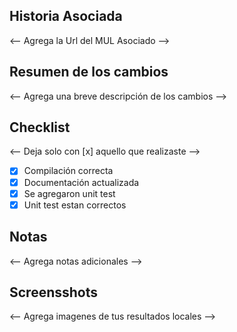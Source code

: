 ## Historia Asociada
<-- Agrega la Url del MUL Asociado -->

## Resumen de los cambios
<-- Agrega una breve descripción de los cambios -->

## Checklist
<-- Deja solo con [x] aquello que realizaste -->

- [x] Compilación correcta
- [x] Documentación actualizada 
- [x] Se agregaron unit test
- [x] Unit test estan correctos

## Notas
<-- Agrega notas adicionales -->

## Screensshots
<-- Agrega imagenes de tus resultados locales -->

